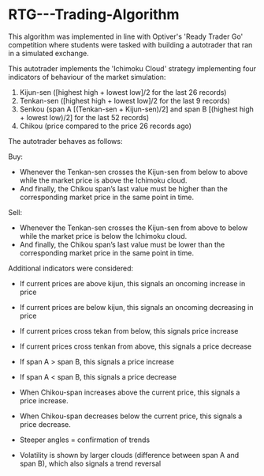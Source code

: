 # RTG---Trading-Algorithm 

This algorithm was implemented in line with Optiver's 'Ready Trader Go' competition where students were tasked with building a autotrader that ran in a simulated exchange.

This autotrader implements the 'Ichimoku Cloud' strategy implementing four indicators of behaviour of the market simulation:
1. Kijun-sen ([highest high + lowest low]/2 for the last 26 records)
2. Tenkan-sen ([highest high + lowest low]/2 for the last 9 records)
3. Senkou (span A [(Tenkan-sen + Kijun-sen)/2] and span B [(highest high + lowest low)/2] for the last 52 records)
4. Chikou (price compared to the price 26 records ago)

The autotrader behaves as follows:

Buy:
- Whenever the Tenkan-sen crosses the Kijun-sen from below to above while the market price is above the Ichimoku cloud.
- And finally, the Chikou span’s last value must be higher than the corresponding market price in the same point in time.

Sell:
- Whenever the Tenkan-sen crosses the Kijun-sen from above to below while the market price is below the Ichimoku cloud.
- And finally, the Chikou span’s last value must be lower than the corresponding market price in the same point in time.

Additional indicators were considered:
- If current prices are above kijun, this signals an oncoming increase in price
- If current prices are below kijun, this signals an oncoming decreasing in price

- If current prices cross tekan from below, this signals price increase
- If current prices cross tenkan from above, this signals a price decrease

- If span A > span B, this signals a price increase
- If span A < span B, this signals a price decrease

- When Chikou-span increases above the current price, this signals a price increase.
- When Chikou-span decreases below the current price, this signals a price decrease.

- Steeper angles = confirmation of trends
- Volatility is shown by larger clouds (difference between span A and span B), which also signals a trend reversal
